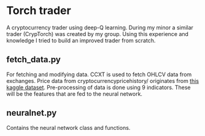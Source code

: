 # Torch trader
A cryptocurrency trader using deep-Q learning. During my minor a similar trader (CrypTorch) was created by my group.
Using this experience and knowledge I tried to build an improved trader from scratch.   

## fetch_data.py
For fetching and modifying data. CCXT is used to fetch OHLCV data from exchanges. 
Price data from cryptocurrencypricehistory/ originates from [this kaggle dataset](https://www.kaggle.com/sudalairajkumar/cryptocurrencypricehistory).
Pre-processing of data is done using 9 indicators. These will be the features that are fed to the neural network.

## neuralnet.py
Contains the neural network class and functions. 